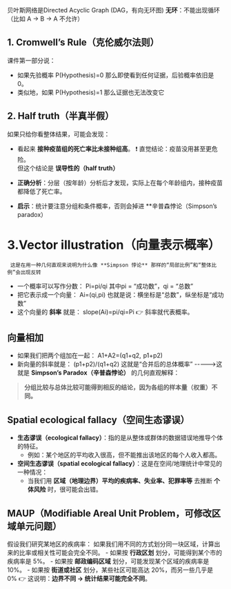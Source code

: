 贝叶斯网络是Directed Acyclic Graph (DAG，有向无环图)
	**无环**：不能出现循环（比如 A → B → A 不允许） 

## 1. Cromwell’s Rule（克伦威尔法则）
课件第一部分说：
- 如果先验概率
    P(Hypothesis)=0
    那么即使看到任何证据，后验概率依旧是 0。
- 类似地，如果
    P(Hypothesis)=1
    那么证据也无法改变它

## 2. Half truth（半真半假）
如果只给你看整体结果，可能会发现：
- 看起来 **接种疫苗组的死亡率比未接种组高**。
❗ 直觉结论：疫苗没用甚至更危险。  
但这个结论是 **误导性的（half truth）**

 - **正确分析**：分层（按年龄）分析后才发现，实际上在每个年龄组内，接种疫苗都降低了死亡率。  
- **启示**：统计要注意分组和条件概率，否则会掉进 **辛普森悖论（Simpson’s paradox）

# 3.Vector illustration（向量表示概率）
	 这是在用一种几何直观来说明为什么像 **Simpson 悖论** 那样的“局部比例”和“整体比例”会出现反转 

- 一个概率可以写作分数：
    Pi=pi/qi
    其中pi​ = “成功数”，qi​ = “总数”
- 把它表示成一个向量：
    Ai=(qi,pi)
    也就是说：横坐标是“总数”，纵坐标是“成功数”
- 这个向量的 **斜率** 就是：
    slope(Ai)=pi/qi=Pi​
    👉 斜率就代表概率。
## 向量相加
- 如果我们把两个组加在一起：
    A1+A2=(q1+q2,  p1+p2)
- 新向量的斜率就是：
    (p1+p2)/(q1+q2)
    这就是“合并后的总体概率”
----->这就是 **Simpson’s Paradox（辛普森悖论）** 的几何直观解释：
> **分组比较与总体比较可能得到相反的结论，因为各组的样本量（权重）不同。**

## Spatial ecological fallacy（空间生态谬误）
- **生态谬误（ecological fallacy）**：指的是从整体或群体的数据错误地推导个体的特征。
    - 例如：某个地区的平均收入很高，但不能推出该地区的每个人收入都高。
- **空间生态谬误（spatial ecological fallacy）**：这是在空间/地理统计中常见的一种情况：
    - 当我们用 **区域（地理边界）平均的疾病率、失业率、犯罪率等** 去推断 **个体风险** 时，很可能会出错。

## MAUP（Modifiable Areal Unit Problem，可修改区域单元问题）
假设我们研究某地区的疾病率：
如果我们用不同的方式划分同一块区域，计算出来的比率或相关性可能会完全不同。
	- 如果按 **行政区划** 划分，可能得到某个市的疾病率是 5%。 
	- 如果按 **邮政编码区域** 划分，可能发现某个区域的疾病率是 10%。 
	- 如果按 **街道或社区** 划分，某些社区可能高达 20%，而另一些几乎是 0% 
	👉 这说明：**边界不同 → 统计结果可能完全不同**。 
